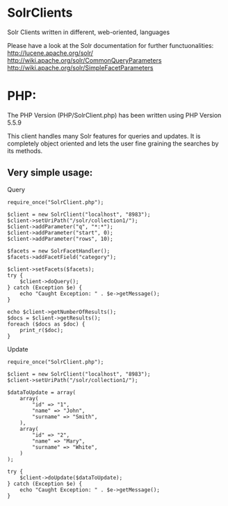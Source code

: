 SolrClients
===========

Solr Clients written in different, web-oriented, languages


Please have a look at the Solr documentation for further functuonalities: <br/>
http://lucene.apache.org/solr/ <br/>
http://wiki.apache.org/solr/CommonQueryParameters <br/>
http://wiki.apache.org/solr/SimpleFacetParameters <br/>

PHP:
===========

The PHP Version (PHP/SolrClient.php) has been written using PHP Version 5.5.9

This client handles many Solr features for queries and updates.
It is completely object oriented and lets the user fine graining the searches by its methods.

Very simple usage:
------------------
Query

    require_once("SolrClient.php");
      
    $client = new SolrClient("localhost", "8983");
    $client->setUriPath("/solr/collection1/");
    $client->addParameter("q", "*:*");
    $client->addParameter("start", 0);
    $client->addParameter("rows", 10);
  
    $facets = new SolrFacetHandler();
    $facets->addFacetField("category");
  
    $client->setFacets($facets);
    try {
        $client->doQuery();
    } catch (Exception $e) {
        echo "Caught Exception: " . $e->getMessage();
    }
  
    echo $client->getNumberOfResults();
    $docs = $client->getResults();
    foreach ($docs as $doc) {
        print_r($doc);
    }
  
  Update
  
    require_once("SolrClient.php");
      
    $client = new SolrClient("localhost", "8983");
    $client->setUriPath("/solr/collection1/");
    
    $dataToUpdate = array(
	    array(
		    "id" => "1",
    	    "name" => "John",
    	    "surname" => "Smith",
        ),
	    array(
		    "id" => "2",
    	    "name" => "Mary",
    	    "surname" => "White",
	    )
    );
    
    try {
        $client->doUpdate($dataToUpdate);
    } catch (Exception $e) {
        echo "Caught Exception: " . $e->getMessage();
    }
    
    
  


